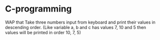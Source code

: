 # C-programming
WAP that Take three numbers input from keyboard and print their values in descending order. 
(Like variable a, b and c has values 7, 10 and 5 then values will be printed in order 10, 7, 5)
